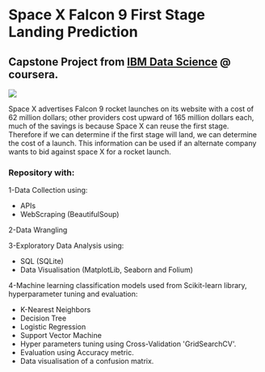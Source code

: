 # Space X  Falcon 9 First Stage Landing Prediction

## Capstone Project from [IBM Data Science](https://www.coursera.org/professional-certificates/ibm-data-science/paidmedia?utm_medium=sem&utm_source=gg&utm_campaign=b2c_emea_ibm-data-science_ibm_ftcof_professional-certificates_px_dr_tt_gg_sem_pr_s1_en_m_hyb_25-04_xdp-exp&campaignid=22445700234&adgroupid=181170710787&device=c&keyword=ibm%20data%20science%20professional%20certificate&matchtype=p&network=g&devicemodel=&creativeid=724572967612&assetgroupid=&targetid=kwd-666806570842&extensionid=&placement=&gad_source=1&gbraid=0AAAAADdKX6YWaeyo2nne4RWGAPAJcrg0t&gclid=EAIaIQobChMIpMOK_a_ujAMV15NQBh1ShROTEAAYASAAEgLvafD_BwE) @ coursera.

![](https://cf-courses-data.s3.us.cloud-object-storage.appdomain.cloud/IBMDeveloperSkillsNetwork-DS0701EN-SkillsNetwork/api/Images/landing_1.gif)

Space X advertises Falcon 9 rocket launches on its website with a cost of 62 million dollars; other providers cost upward of 165 million dollars each, much of the savings is because Space X can reuse the first stage. Therefore if we can determine if the first stage will land, we can determine the cost of a launch. This information can be used if an alternate company wants to bid against space X for a rocket launch.

### Repository with:

1-Data Collection using:
  - APIs
  - WebScraping (BeautifulSoup)

2-Data Wrangling

3-Exploratory Data Analysis using:
  - SQL (SQLite)
  - Data Visualisation (MatplotLib, Seaborn and Folium)

4-Machine learning classification models used from Scikit-learn library, hyperparameter tuning and evaluation:
  - K-Nearest Neighbors
  - Decision Tree
  - Logistic Regression
  - Support Vector Machine
  - Hyper parameters tuning using Cross-Validation 'GridSearchCV'.
  - Evaluation using Accuracy metric.
  - Data visualisation of a confusion matrix.
